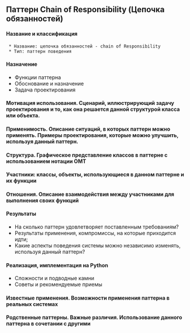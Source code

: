 ## Паттерн Chain of Responsibility (Цепочка обязанностей)
#### Название и классификация
     * Название: цепочка обязанностей - chain of Responsibility
     * Тип: паттерн поведения
#### Назначение
  * Функции паттерна
  * Обоснование и назначение
  * Задача проектирования
#### Мотивация использования. Сценарий, иллюстрирующий задачу проектирования и то, как она решается данной структурой класса или объекта.
#### Применимость. Описание ситуаций, в которых паттерн можно применять. Примеры проектирования, которые можно улучшить, используя данный паттерн.
#### Структура. Графическое представление классов в паттерне с использованием нотации OMT
#### Участники: классы, объекты, использующиеся в данном паттерне и их функции
#### Отношения. Описание взаимодействия между участниками для выполнения своих функций
#### Результаты
  * На сколько паттерн удовлетворяет поставленным требованиям?
  * Результаты применения, компромиссы, на которые приходится идти;
  * Какие аспекты поведения системы можно независимо изменять, используя данный паттерн?
#### Реализация, имплементация на Python
  * Сложности и подводные камни
  * Советы и рекомендуемые приемы
#### Известные применения. Возможности применения паттерна в реальных системах
#### Родственные паттерны. Важные различия. Использование данного паттерна в сочетании с другими
